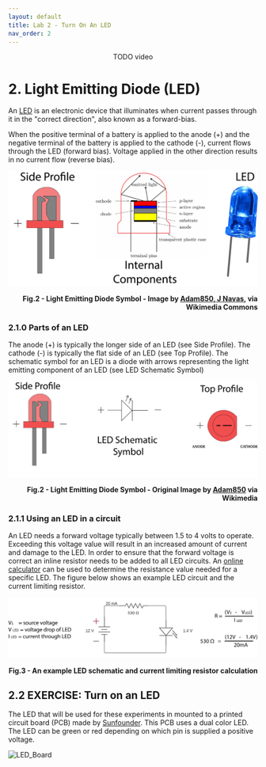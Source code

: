 ```yaml
---
layout: default
title: Lab 2 - Turn On An LED
nav_order: 2
---
```

<p align="center">
TODO video
</p>

# 2. Light Emitting Diode (LED)

An [LED](https://learn.adafruit.com/all-about-leds/what-are-leds-used-for) is an electronic device that illuminates when current passes through it in the "correct direction", also known as a forward-bias. 

When the positive terminal of a battery is applied to the anode (+) and the negative terminal of the battery is applied to the cathode (-), current flows through the LED (forward bias). Voltage applied in the other direction results in no current flow (reverse bias). 

![LED](assets/img/LED-side.jpg)

<p align=right>
    <b>Fig.2 - Light Emitting Diode Symbol - Image by 
        <a href="https://upload.wikimedia.org/wikipedia/commons/5/52/%2B-_of_LED_2.svg">Adam850, </a>
        <a href="https://creativecommons.org/licenses/by-sa/3.0">J Navas</a>, via Wikimedia Commons
    </b>
</p>

### 2.1.0 Parts of an LED

The anode (+) is typically the longer side of an LED (see Side Profile). The cathode (-) is typically the flat side of an LED (see Top Profile). The schematic symbol for an LED is a diode with arrows representing the light emitting component of an LED (see LED Schematic Symbol)

![LED Symbol](assets\img\LEDx3.jpg)

<p align=right>
    <b>Fig.2 - Light Emitting Diode Symbol - Original Image by 
        <a href="https://upload.wikimedia.org/wikipedia/commons/5/52/%2B-_of_LED_2.svg">Adam850</a> 
        via Wikimedia</a>
    </b>
</p>

### 2.1.1 Using an LED in a circuit

An LED needs a forward voltage typically between 1.5 to 4 volts to operate. Exceeding this voltage value will result in an increased amount of current and damage to the LED. In order to ensure that the forward voltage is correct an inline resistor needs to be added to all LED circuits. An [online calculator](https://www.digikey.com/en/resources/conversion-calculators/conversion-calculator-led-series-resistor) can be used to determine the resistance value needed for a specific LED. The figure below shows an example LED circuit and the current limiting resistor.

![Current Limiting](assets/img/currentLimiting.jpg)
<p align=right>
    <b>Fig.3 - An example LED schematic and current limiting resistor calculation
    </b>
</p>

## 2.2 EXERCISE: Turn on an LED 

The LED that will be used for these experiments in mounted to a printed circuit board (PCB) made by [Sunfounder](https://www.sunfounder.com/collections/output-modules/products/dual-color-led-module). This PCB uses a dual color LED. The LED can be green or red depending on which pin is supplied a positive voltage.


![LED_Board](assets/img/LED.jpg)



